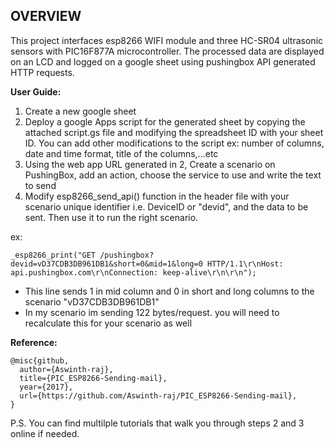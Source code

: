 ## OVERVIEW
This project interfaces esp8266 WIFI module and three HC-SR04 ultrasonic sensors with PIC16F877A microcontroller. The processed data are displayed on an LCD and logged on a google sheet using pushingbox API generated HTTP requests.

**User Guide:**
1) Create a new google sheet
2) Deploy a google Apps script for the generated sheet by copying the attached script.gs file and modifying the spreadsheet ID with your sheet ID. You can add other modifications to the script ex: number of columns, date and time format, title of the columns,...etc
3) Using the web app URL generated in 2, Create a scenario on PushingBox, add an action, choose the service to use and write the text to send
4) Modify esp8266_send_api() function in the header file with your scenario unique identifier i.e. DeviceID or "devid", and the data to be sent. Then use it to run the right scenario.

ex:
```
_esp8266_print("GET /pushingbox?devid=vD37CDB3DB961DB1&short=0&mid=1&long=0 HTTP/1.1\r\nHost: api.pushingbox.com\r\nConnection: keep-alive\r\n\r\n");
```
  
  * This line sends 1 in mid column and 0 in short and long columns to the scenario "vD37CDB3DB961DB1"
  * In my scenario im sending 122 bytes/request. you will need to recalculate this for your scenario as well

**Reference:**
```
@misc{github,
  author={Aswinth-raj},
  title={PIC_ESP8266-Sending-mail},
  year={2017},
  url={https://github.com/Aswinth-raj/PIC_ESP8266-Sending-mail},
}
```

P.S. You can find multilple tutorials that walk you through steps 2 and 3 online if needed.
